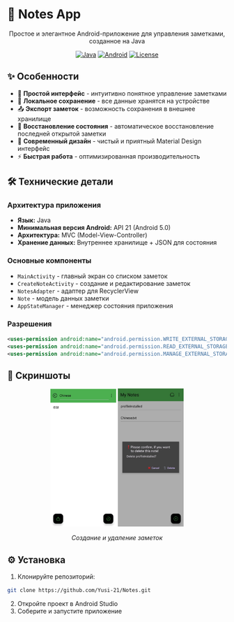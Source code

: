 # 📝 Notes App

<div align="center">

Простое и элегантное Android-приложение для управления заметками, созданное на Java

[![Java](https://img.shields.io/badge/Java-ED8B00?style=for-the-badge&logo=java&logoColor=white)](https://java.com)
[![Android](https://img.shields.io/badge/Android-3DDC84?style=for-the-badge&logo=android&logoColor=white)](https://android.com)
[![License](https://img.shields.io/badge/License-MIT-blue.svg?style=for-the-badge)](LICENSE)

</div>

## ✨ Особенности

- 🎯 **Простой интерфейс** - интуитивно понятное управление заметками
- 💾 **Локальное сохранение** - все данные хранятся на устройстве
- 📤 **Экспорт заметок** - возможность сохранения в внешнее хранилище
- 🔄 **Восстановление состояния** - автоматическое восстановление последней открытой заметки
- 🎨 **Современный дизайн** - чистый и приятный Material Design интерфейс
- ⚡ **Быстрая работа** - оптимизированная производительность

## 🛠 Технические детали

### Архитектура приложения
- **Язык:** Java
- **Минимальная версия Android:** API 21 (Android 5.0)
- **Архитектура:** MVC (Model-View-Controller)
- **Хранение данных:** Внутреннее хранилище + JSON для состояния

### Основные компоненты
- `MainActivity` - главный экран со списком заметок
- `CreateNoteActivity` - создание и редактирование заметок
- `NotesAdapter` - адаптер для RecyclerView
- `Note` - модель данных заметки
- `AppStateManager` - менеджер состояния приложения

### Разрешения
```xml
<uses-permission android:name="android.permission.WRITE_EXTERNAL_STORAGE"/>
<uses-permission android:name="android.permission.READ_EXTERNAL_STORAGE"/>
<uses-permission android:name="android.permission.MANAGE_EXTERNAL_STORAGE"/>
```

## 📸 Скриншоты

<div align="center">

<img src="https://github.com/Yusi-21/Notes/raw/main/app/src/main/res/drawable/screenshot1.jpg" width="30%" alt="screen1"/>

<img src="https://github.com/Yusi-21/Notes/raw/main/app/src/main/res/drawable/screenshot2.jpg" width="30%" alt="screen2"/>

*Создание и удаление заметок*
</div>

## ⚙ Установка
1. Клонируйте репозиторий:
```bash
git clone https://github.com/Yusi-21/Notes.git
```
2. Откройте проект в Android Studio
3. Соберите и запустите приложение
